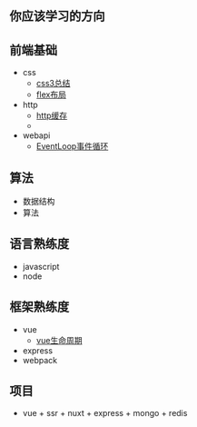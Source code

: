## 你应该学习的方向

## 前端基础
+ css
    + [css3总结](https://github.com/sfyr111/blog/issues/1)
    + [flex布局](https://github.com/sfyr111/blog/issues/2)
+ http
    + [http缓存](https://github.com/sfyr111/blog/issues/3)
    + 
+ webapi
    + [EventLoop事件循环](https://github.com/sfyr111/blog/issues/4)

## 算法
+ 数据结构
+ 算法

## 语言熟练度
+ javascript
+ node

## 框架熟练度
+ vue
    + [vue生命周期](https://github.com/sfyr111/blog/issues/5)
+ express
+ webpack

## 项目
+ vue + ssr + nuxt + express + mongo + redis